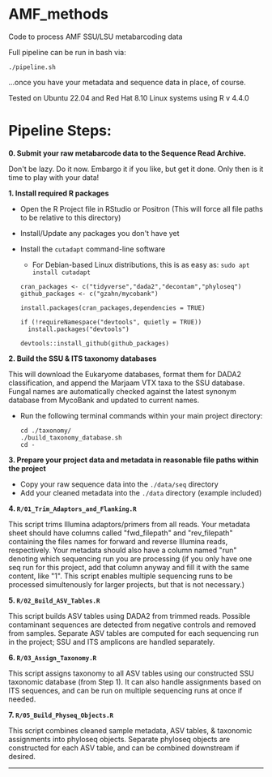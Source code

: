# AMF_methods

Code to process AMF SSU/LSU metabarcoding data


Full pipeline can be run in bash via:

```./pipeline.sh```

...once you have your metadata and sequence data in place, of course.

Tested on Ubuntu 22.04 and Red Hat 8.10 Linux systems using R v 4.4.0


# Pipeline Steps:

  **0. Submit your raw metabarcode data to the Sequence Read Archive.**
  
Don't be lazy. Do it now. Embargo it if you like, but get it done. Only then is it time to play with your data!

  **1. Install required R packages**
  
  - Open the R Project file in RStudio or Positron (This will force all file paths to be relative to this directory)
  - Install/Update any packages you don't have yet
  - Install the ```cutadapt``` command-line software
    - For Debian-based Linux distributions, this is as easy as: ```sudo apt install cutadapt```

    ```
    cran_packages <- c("tidyverse","dada2","decontam","phyloseq")
    github_packages <- c("gzahn/mycobank")

    install.packages(cran_packages,dependencies = TRUE)

    if (!requireNamespace("devtools", quietly = TRUE))
      install.packages("devtools")

    devtools::install_github(github_packages)

    ```

  **2. Build the SSU & ITS taxonomy databases**

  This will download the Eukaryome databases, format them for DADA2 classification, and append the Marjaam VTX taxa to the SSU database. Fungal names are automatically checked against the latest synonym database from MycoBank and updated to current names.
  
  - Run the following terminal commands within your main project directory:
  
     ```
     cd ./taxonomy/
     ./build_taxonomy_database.sh
     cd -
     ```
     
  **3. Prepare your project data and metadata in reasonable file paths within the project**
  
  - Copy your raw sequence data into the ```./data/seq``` directory
  - Add your cleaned metadata into the ```./data``` directory (example included)
  
  **4. ```R/01_Trim_Adaptors_and_Flanking.R```**

  This script trims Illumina adaptors/primers from all reads. Your metadata sheet should have columns called "fwd_filepath" and "rev_filepath" containing the files names for forward and reverse Illumina reads, respectively. Your metadata should also have a column named "run" denoting which sequencing run you are processing (if you only have one seq run for this project, add that column anyway and fill it with the same content, like "1". This script enables multiple sequencing runs to be processed simultenously for larger projects, but that is not necessary.)

  **5. ```R/02_Build_ASV_Tables.R```**

  This script builds ASV tables using DADA2 from trimmed reads. Possible contaminant sequences are detected from negative controls and removed from samples.
  Separate ASV tables are computed for each sequencing run in the project; SSU and ITS amplicons are handled separately.

  **6. ```R/03_Assign_Taxonomy.R```**

  This script assigns taxonomy to all ASV tables using our constructed SSU taxonomic database (from Step 1).
  It can also handle assignments based on ITS sequences, and can be run on multiple sequencing runs at once if needed.

  **7. ```R/05_Build_Physeq_Objects.R```**

  This script combines cleaned sample metadata, ASV tables, & taxonomic assignments into phyloseq objects. Separate phyloseq objects are constructed for each ASV table, and can be combined downstream if desired.
  


___

